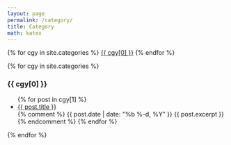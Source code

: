```yaml
---
layout: page
permalink: /category/
title: Category
math: katex
---
```

<span class="category-items">
{% for cgy in site.categories %}
 <a href="#{{ cgy[0] | slugify }}">{{ cgy[0] }}</a>
{% endfor %}
</span>

{% for cgy in site.categories %}
  <h3 id="{{ cgy[0] | slugify }}">{{ cgy[0] }}</h3>
  <ul>
    {% for post in cgy[1] %}
      <li><a href="{{ site.baseurl }}{{ post.url }}">{{ post.title }}</a></li>
      {% comment %}
      {{ post.date | date: "%b %-d, %Y" }}
      {{ post.excerpt }}
      {% endcomment %}
    {% endfor %}
  </ul>
{% endfor %}


